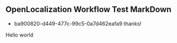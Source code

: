 ## OpenLocalization Workflow Test MarkDown
* ba900820-d449-477c-99c5-0a7d462eafa9 
thanks!

Hello world